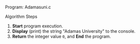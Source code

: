 

Program: Adamasuni.c

Algorithm Steps

1. **Start** program execution.
2. **Display** (print) the string "Adamas University" to the console.
3. **Return** the integer value `0`, and **End** the program.
